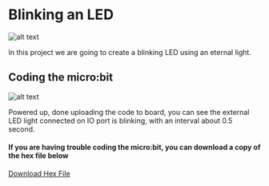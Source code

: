 # Blinking an LED

![alt text](blinking-led.png "Blinking an LED")

In this project we are going to create a blinking LED using an eternal light.

## Coding the micro:bit
![alt text](blinking-LED-code.png "Blinking an LED - Code Block")

Powered up, done uploading the code to board, you can see the external LED light connected on IO port is blinking, with an interval about 0.5 second.

#### If you are having trouble coding the micro:bit, you can download a copy of the hex file below
[Download Hex File](https://github.com/Jaycar-Electronics/micro-bit-Starter-Kit/blob/master/Project%202%20-%20Blinking%20an%20LED/Blinking-LED.zip?raw=true)
